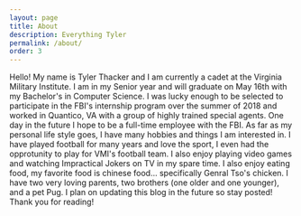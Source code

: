 ```yaml
---
layout: page
title: About
description: Everything Tyler
permalink: /about/
order: 3
---
```


Hello!  My name is Tyler Thacker and I am currently a cadet at the Virginia Military Institute.  I am in my Senior year and will graduate on May 16th with my Bachelor's in Computer Science.  I was lucky enough to be selected to participate in the FBI's internship program over the summer of 2018 and worked in Quantico, VA with a group of highly trained special agents.  One day in the future I hope to be a full-time employee with the FBI.  As far as my personal life style goes, I have many hobbies and things I am interested in.  I have played football for many years and love the sport, I even had the opprotunity to play for VMI's football team.  I also enjoy playing video games and watching Impractical Jokers on TV in my spare time.  I also enjoy eating food, my favorite food is chinese food... specifically Genral Tso's chicken.  I have two very loving parents, two brothers (one older and one younger), and a pet Pug.  I plan on updating this blog in the future so stay posted!  Thank you for reading!
